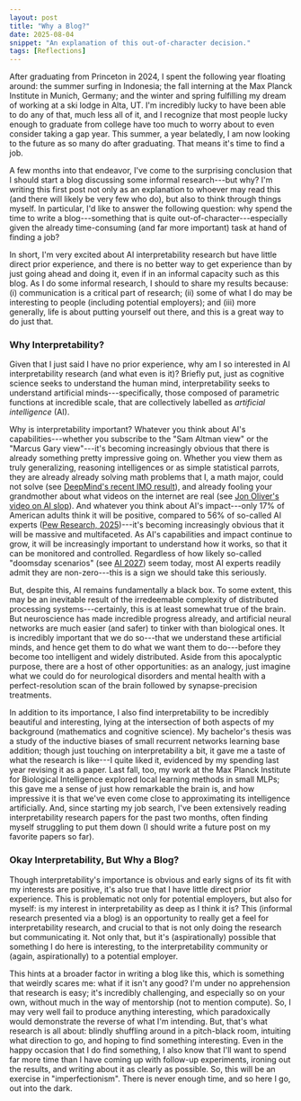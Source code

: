 ```yaml
---
layout: post
title: "Why a Blog?"
date: 2025-08-04
snippet: "An explanation of this out-of-character decision."
tags: [Reflections]
---
```


After graduating from Princeton in 2024, I spent the following year floating around: the summer surfing in Indonesia; the fall interning at the Max Planck Institute in Munich, Germany; and the winter and spring fulfilling my dream of working at a ski lodge in Alta, UT.
I'm incredibly lucky to have been able to do any of that, much less all of it, and I recognize that most people lucky enough to graduate from college have too much to worry about to even consider taking a gap year.
This summer, a year belatedly, I am now looking to the future as so many do after graduating.
That means it's time to find a job.

A few months into that endeavor, I've come to the surprising conclusion that I should start a blog discussing some informal research---but why?
I'm writing this first post not only as an explanation to whoever may read this (and there will likely be very few who do), but also to think through things myself.
In particular, I'd like to answer the following question: why spend the time to write a blog---something that is quite out-of-character---especially given the already time-consuming (and far more important) task at hand of finding a job?

In short, I'm very excited about AI interpretability research but have little direct prior experience, and there is no better way to get experience than by just going ahead and doing it, even if in an informal capacity such as this blog.
As I do some informal research, I should to share my results because: (i) communication is a critical part of research; (ii) some of what I do may be interesting to people (including potential employers); and (iii) more generally, life is about putting yourself out there, and this is a great way to do just that.


### Why Interpretability?

Given that I just said I have no prior experience, why am I so interested in AI interpretability research (and what even is it)?
Briefly put, just as cognitive science seeks to understand the human mind, interpretability seeks to understand artificial minds---specifically, those composed of parametric functions at incredible scale, that are collectively labelled as *artificial intelligence* (AI).

Why is interpretability important?
Whatever you think about AI's capabilities---whether you subscribe to the "Sam Altman view" or the "Marcus Gary view"---it's becoming increasingly obvious that there is already something pretty impressive going on.
Whether you view them as truly generalizing, reasoning intelligences or as simple statistical parrots, they are already already solving math problems that I, a math major, could not solve (see [DeepMind's recent IMO result](https://deepmind.google/discover/blog/advanced-version-of-gemini-with-deep-think-officially-achieves-gold-medal-standard-at-the-international-mathematical-olympiad/)), and already fooling your grandmother about what videos on the internet are real (see [Jon Oliver's video on AI slop](https://www.youtube.com/watch?v=TWpg1RmzAbc)).
And whatever you think about AI's impact---only 17% of American adults think it will be positive, compared to 56% of so-called AI experts ([Pew Research, 2025](https://www.pewresearch.org/internet/2025/04/03/how-the-us-public-and-ai-experts-view-artificial-intelligence/))---it's becoming increasingly obvious that it will be massive and multifaceted.
As AI's capabilities and impact continue to grow, it will be increasingly important to understand how it works, so that it can be monitored and controlled.
Regardless of how likely so-called "doomsday scenarios" (see [AI 2027](https://ai-2027.com/)) seem today, most AI experts readily admit they are non-zero---this is a sign we should take this seriously.

But, despite this, AI remains fundamentally a black box.
To some extent, this may be an inevitable result of the irredeemable complexity of distributed processing systems---certainly, this is at least somewhat true of the brain.
But neuroscience has made incredible progress already, and artificial neural networks are much easier (and safer) to tinker with than biological ones.
It is incredibly important that we do so---that we understand these artificial minds, and hence get them to do what we want them to do---before they become too intelligent and widely distributed.
Aside from this apocalyptic purpose, there are a host of other opportunities: as an analogy, just imagine what we could do for neurological disorders and mental health with a perfect-resolution scan of the brain followed by synapse-precision treatments.

In addition to its importance, I also find interpretability to be incredibly beautiful and interesting, lying at the intersection of both aspects of my background (mathematics and cognitive science).
My bachelor's thesis was a study of the inductive biases of small recurrent networks learning base addition; though just touching on interpretability a bit, it gave me a taste of what the research is like---I quite liked it, evidenced by my spending last year revising it as a paper.
Last fall, too, my work at the Max Planck Institute for Biological Intelligence explored local learning methods in small MLPs; this gave me a sense of just how remarkable the brain is, and how impressive it is that we've even come close to approximating its intelligence artificially.
And, since starting my job search, I've been extensively reading interpretability research papers for the past two months, often finding myself struggling to put them down (I should write a future post on my favorite papers so far).


### Okay Interpretability, But Why a Blog?

Though interpretability's importance is obvious and early signs of its fit with my interests are positive, it's also true that I have little direct prior experience.
This is problematic not only for potential employers, but also for myself: is my interest in interpretability as deep as I think it is?
This (informal research presented via a blog) is an opportunity to really get a feel for interpretability research, and crucial to that is not only doing the research but communicating it.
Not only that, but it's (aspirationally) possible that something I do here is interesting, to the interpretability community or (again, aspirationally) to a potential employer.

This hints at a broader factor in writing a blog like this, which is something that weirdly scares me: what if it isn't any good?
I'm under no apprehension that research is easy; it's incredibly challenging, and especially so on your own, without much in the way of mentorship (not to mention compute).
So, I may very well fail to produce anything interesting, which paradoxically would demonstrate the reverse of what I'm intending.
But, that's what research is all about: blindly shuffling around in a pitch-black room, intuiting what direction to go, and hoping to find something interesting.
Even in the happy occasion that I do find something, I also know that I'll want to spend far more time than I have coming up with follow-up experiments, ironing out the results, and writing about it as clearly as possible.
So, this will be an exercise in "imperfectionism".
There is never enough time, and so here I go, out into the dark.